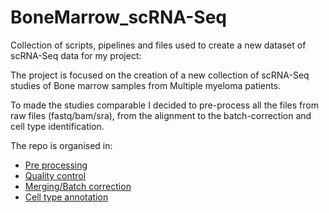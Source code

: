 # BoneMarrow_scRNA-Seq

Collection of scripts, pipelines and files used to create a new dataset of scRNA-Seq data for my project:

The project is focused on the creation of a new collection of scRNA-Seq studies of Bone marrow samples from Multiple myeloma patients.

To made the studies comparable I decided to pre-process all the files from raw files (fastq/bam/sra), from the alignment to the batch-correction and cell type identification.

The repo is organised in:
- [Pre processing](./Pre-process)
- [Quality control](./Quality-control)
- [Merging/Batch correction](./Merge_batch-correct)
- [Cell type annotation](./Cell_type-Annotation/)
